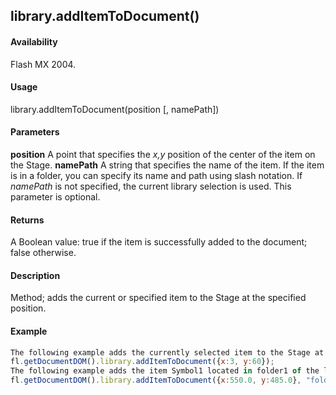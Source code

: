 ## library.addItemToDocument()

#### Availability

Flash MX 2004.

#### Usage

library.addItemToDocument(position \[, namePath\])

#### Parameters

**position** A point that specifies the *x,y* position of the center of the item on the Stage.
**namePath** A string that specifies the name of the item. If the item is in a folder, you can specify its name and path using slash notation. If *namePath* is not specified, the current library selection is used. This parameter is optional.

#### Returns

A Boolean value: true if the item is successfully added to the document; false otherwise.

#### Description

Method; adds the current or specified item to the Stage at the specified position.

#### Example

```javascript
The following example adds the currently selected item to the Stage at the (3, 60) position:
fl.getDocumentDOM().library.addItemToDocument({x:3, y:60});
The following example adds the item Symbol1 located in folder1 of the library to the Stage at the (550, 485) position:
fl.getDocumentDOM().library.addItemToDocument({x:550.0, y:485.0}, "folder1/Symbol1");

```